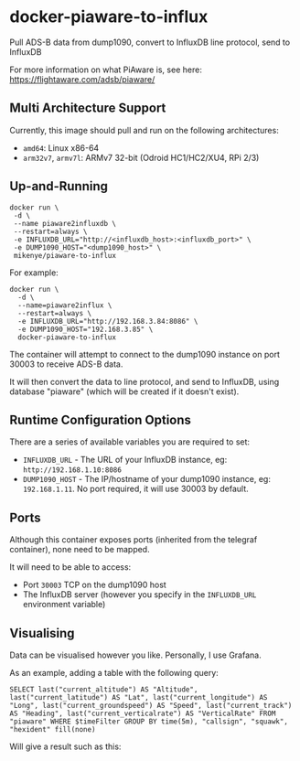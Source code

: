 # docker-piaware-to-influx
Pull ADS-B data from dump1090, convert to InfluxDB line protocol, send to InfluxDB

For more information on what PiAware is, see here: https://flightaware.com/adsb/piaware/

## Multi Architecture Support
Currently, this image should pull and run on the following architectures:
 * ```amd64```: Linux x86-64
 * ```arm32v7```, ```armv7l```: ARMv7 32-bit (Odroid HC1/HC2/XU4, RPi 2/3)
 
## Up-and-Running

```
docker run \
 -d \
 --name piaware2influxdb \
 --restart=always \
 -e INFLUXDB_URL="http://<influxdb_host>:<influxdb_port>" \
 -e DUMP1090_HOST="<dump1090_host>" \
 mikenye/piaware-to-influx
```

For example:

```
docker run \
  -d \
  --name=piaware2influx \
  --restart=always \
  -e INFLUXDB_URL="http://192.168.3.84:8086" \
  -e DUMP1090_HOST="192.168.3.85" \
  docker-piaware-to-influx
```

The container will attempt to connect to the dump1090 instance on port 30003 to receive ADS-B data.

It will then convert the data to line protocol, and send to InfluxDB, using database "piaware" (which will be created if it doesn't exist).

## Runtime Configuration Options

There are a series of available variables you are required to set:

* `INFLUXDB_URL` - The URL of your InfluxDB instance, eg: ```http://192.168.1.10:8086```
* `DUMP1090_HOST` - The IP/hostname of your dump1090 instance, eg: ```192.168.1.11```. No port required, it will use 30003 by default.

## Ports

Although this container exposes ports (inherited from the telegraf container), none need to be mapped.

It will need to be able to access:
* Port `30003` TCP on the dump1090 host
* The InfluxDB server (however you specify in the `INFLUXDB_URL` environment variable)

## Visualising

Data can be visualised however you like. Personally, I use Grafana.

As an example, adding a table with the following query:

```SELECT last("current_altitude") AS "Altitude", last("current_latitude") AS "Lat", last("current_longitude") AS "Long", last("current_groundspeed") AS "Speed", last("current_track") AS "Heading", last("current_verticalrate") AS "VerticalRate" FROM "piaware" WHERE $timeFilter GROUP BY time(5m), "callsign", "squawk", "hexident" fill(none)```

Will give a result such as this:



